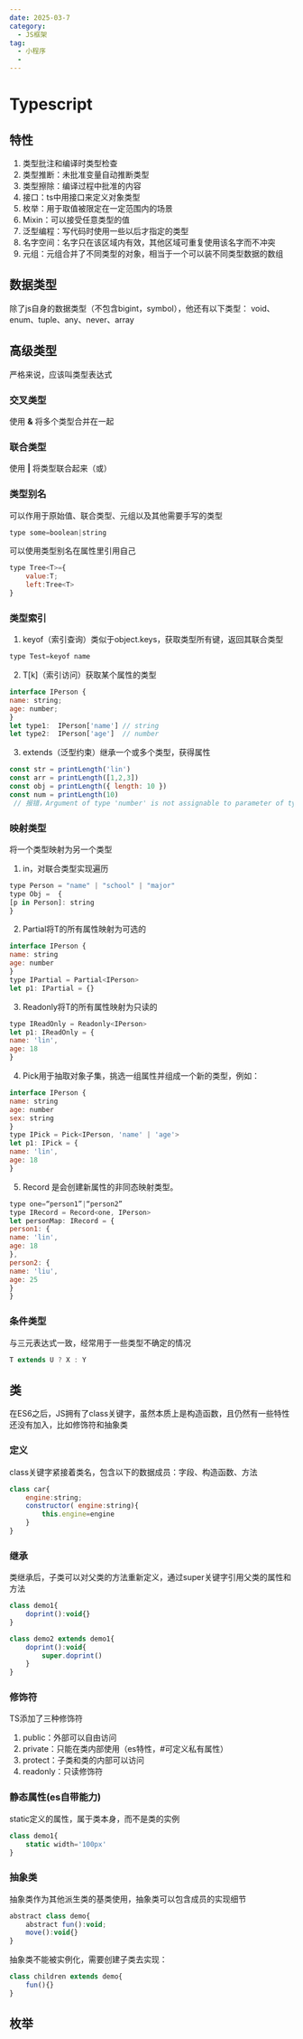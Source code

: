 ```yaml
---
date: 2025-03-7
category:
  - JS框架
tag:
  - 小程序
  - 
---
```


# Typescript

## 特性
1. 类型批注和编译时类型检查
2. 类型推断：未批准变量自动推断类型
3. 类型擦除：编译过程中批准的内容
4. 接口：ts中用接口来定义对象类型
5. 枚举：用于取值被限定在一定范围内的场景
6. Mixin：可以接受任意类型的值
7. 泛型编程：写代码时使用一些以后才指定的类型
8. 名字空间：名字只在该区域内有效，其他区域可重复使用该名字而不冲突
9. 元组：元组合并了不同类型的对象，相当于一个可以装不同类型数据的数组

## 数据类型
除了js自身的数据类型（不包含bigint，symbol），他还有以下类型：
void、enum、tuple、any、never、array

## 高级类型
严格来说，应该叫类型表达式

### 交叉类型
使用 **&** 将多个类型合并在一起

### 联合类型
使用 **|** 将类型联合起来（或）

### 类型别名
可以作用于原始值、联合类型、元组以及其他需要手写的类型

```js
type some=boolean|string
```

可以使用类型别名在属性里引用自己

```js
type Tree<T>={
    value:T;
    left:Tree<T>
}
```

### 类型索引
1. keyof（索引查询）类似于object.keys，获取类型所有键，返回其联合类型
```js
type Test=keyof name
```
2. T[k]（索引访问）获取某个属性的类型
```js
interface IPerson {
name: string;
age: number;
}
let type1:  IPerson['name'] // string
let type2:  IPerson['age']  // number
```
3. extends（泛型约束）继承一个或多个类型，获得属性
```js
const str = printLength('lin')
const arr = printLength([1,2,3])
const obj = printLength({ length: 10 })
const num = printLength(10)
 // 报错，Argument of type 'number' is not assignable to parameter of type 'ILength'
```

### 映射类型
将一个类型映射为另一个类型

1. in，对联合类型实现遍历
```js
type Person = "name" | "school" | "major"
type Obj =  {
[p in Person]: string
}
```
2. Partial<T>将T的所有属性映射为可选的
```js
interface IPerson {
name: string
age: number
}
type IPartial = Partial<IPerson>
let p1: IPartial = {}
```
3. Readonly<T>将T的所有属性映射为只读的
```js
type IReadOnly = Readonly<IPerson>
let p1: IReadOnly = {
name: 'lin',
age: 18
}
```
4. Pick用于抽取对象子集，挑选一组属性并组成一个新的类型，例如：
```js
interface IPerson {
name: string
age: number
sex: string
}
type IPick = Pick<IPerson, 'name' | 'age'>
let p1: IPick = {
name: 'lin',
age: 18
}
```
5. Record 是会创建新属性的非同态映射类型。
```js
type one=“person1”|“person2”
type IRecord = Record<one, IPerson>
let personMap: IRecord = {
person1: {
name: 'lin',
age: 18
},
person2: {
name: 'liu',
age: 25
}
}
```
### 条件类型
与三元表达式一致，经常用于一些类型不确定的情况
```js
T extends U ? X : Y
```

## 类
在ES6之后，JS拥有了class关键字，虽然本质上是构造函数，且仍然有一些特性还没有加入，比如修饰符和抽象类

### 定义
class关键字紧接着类名，包含以下的数据成员：字段、构造函数、方法
```js
class car{
    engine:string;
    constructor( engine:string){
        this.engine=engine
    }
}
```

### 继承
类继承后，子类可以对父类的方法重新定义，通过super关键字引用父类的属性和方法
```js
class demo1{
    doprint():void{}
}

class demo2 extends demo1{
    doprint():void{
        super.doprint()
    }
}
```

### 修饰符
TS添加了三种修饰符
1. public：外部可以自由访问
2. private：只能在类内部使用（es特性，#可定义私有属性）
3. protect：子类和类的内部可以访问
4. readonly：只读修饰符

### 静态属性(es自带能力)
static定义的属性，属于类本身，而不是类的实例
```js
class demo1{
    static width='100px'
}
```

### 抽象类
抽象类作为其他派生类的基类使用，抽象类可以包含成员的实现细节
```js
abstract class demo{
    abstract fun():void;
    move():void{}
}
```
抽象类不能被实例化，需要创建子类去实现：
```js
class children extends demo{
    fun(){}
}
```

## 枚举
























